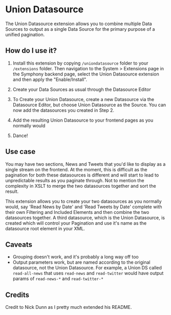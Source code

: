 # Union Datasource

The Union Datasource extension allows you to combine multiple Data Sources to output as a single Data Source for the primary purpose of a unified pagination.

## How do I use it?

1. Install this extension by copying `/uniondatasource` folder to your `/extensions` folder. Then navigation to the System > Extensions page in the Symphony backend page, select the Union Datasource extension and then apply the "Enable/Install".

2. Create your Data Sources as usual through the Datasource Editor

3. To Create your Union Datasource, create a new Datasource via the Datasource Editor, but choose Union Datasource as the Source. You can now add the datasources you created in Step 2.

4. Add the resulting Union Datasource to your frontend pages as you normally would

5. Dance!

## Use case

You may have two sections, News and Tweets that you'd like to display as a single stream on the frontend. At the moment, this is difficult as the pagination for both these datasources is different and will start to lead to unpredictable results as you paginate through. Not to mention the complexity in XSLT to merge the two datasources together and sort the result.

This extension allows you to create your two datasources as you normally would, say 'Read News by Date' and 'Read Tweets by Date' complete with their own Filtering and Included Elements and then combine the two datasources together. A third datasource, which is the Union Datasource, is created which will control your Pagination and use it's name as the datasource root element in your XML.

## Caveats

* Grouping doesn't work, and it's probably a long way off too
* Output parameters work, but are named according to the original datasource,
not the Union Datasource. For example, a Union DS called `read-all-news` that
uses `read-news` and `read-twitter` would have output params of `read-news-*`
and `read-twitter-*`

## Credits

Credit to Nick Dunn as I pretty much extended his README.